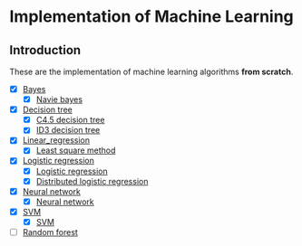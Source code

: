 # Implementation of Machine Learning

## Introduction

These are the implementation of machine learning algorithms **from scratch**.

* [x] [Bayes](./bayes/)
  * [x] [Navie bayes](./bayes/navie_bayes.py)
* [x] [Decision tree](./decision_tree/)
  * [x] [C4.5 decision tree](./decision_tree/decision_tree_c45.py)
  * [x] [ID3 decision tree](./decision_tree/decision_tree_id3.py)
* [x] [Linear_regression](./linear_regression/)
  * [x] [Least square method](./linear_regression/least_square_method.py)
* [x] [Logistic regression](./logistic_regression/)
  * [x] [Logistic regression](./logistic_regression/logistic_regression.py)
  * [x] [Distributed logistic regression](./logistic_regression/distributed_logistic_regression.py)
* [x] [Neural network](./neural_network/)
  * [x] [Neural network](./neural_network/neural_network.py)
* [x] [SVM](./svm/)
  * [x] [SVM](./svm/svm.py)
* [ ] [Random forest](./random_forest/)
